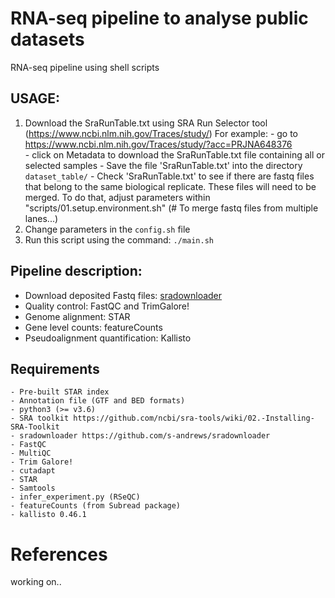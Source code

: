 # RNA-seq pipeline to analyse public datasets
RNA-seq pipeline using shell scripts

## USAGE: 
1. Download the SraRunTable.txt using SRA Run Selector tool (https://www.ncbi.nlm.nih.gov/Traces/study/)
    For example:
        - go to https://www.ncbi.nlm.nih.gov/Traces/study/?acc=PRJNA648376      	
        - click on Metadata to download the SraRunTable.txt file containing all or selected samples
        - Save the file 'SraRunTable.txt' into the directory `dataset_table/`
        - Check 'SraRunTable.txt' to see if there are fastq files that belong to the same biological replicate. These files will need to be merged. To do that, adjust parameters within "scripts/01.setup.environment.sh" (# To merge fastq files from multiple lanes...)
2. Change parameters in the `config.sh` file
3. Run this script using the command: `./main.sh`

## Pipeline description:

- Download deposited Fastq files: [sradownloader](https://github.com/s-andrews/sradownloader) 
- Quality control: FastQC and TrimGalore!
- Genome alignment: STAR
- Gene level counts: featureCounts
- Pseudoalignment quantification: Kallisto

## Requirements
    - Pre-built STAR index
    - Annotation file (GTF and BED formats)
    - python3 (>= v3.6)
    - SRA toolkit https://github.com/ncbi/sra-tools/wiki/02.-Installing-SRA-Toolkit
    - sradownloader https://github.com/s-andrews/sradownloader
    - FastQC
    - MultiQC
    - Trim Galore!
    - cutadapt
    - STAR
    - Samtools
    - infer_experiment.py (RSeQC)
    - featureCounts (from Subread package)
    - kallisto 0.46.1

# References
working on..